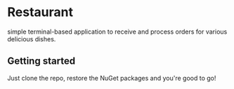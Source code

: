 # Restaurant

simple terminal-based application to receive and process orders for various delicious dishes.

## Getting started

Just clone the repo, restore the NuGet packages and you're good to go!